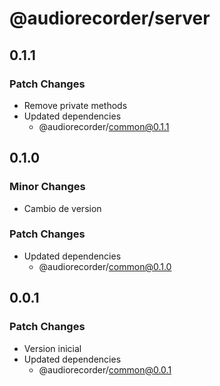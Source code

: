 # @audiorecorder/server

## 0.1.1

### Patch Changes

- Remove private methods
- Updated dependencies
  - @audiorecorder/common@0.1.1

## 0.1.0

### Minor Changes

- Cambio de version

### Patch Changes

- Updated dependencies
  - @audiorecorder/common@0.1.0

## 0.0.1

### Patch Changes

- Version inicial
- Updated dependencies
  - @audiorecorder/common@0.0.1

